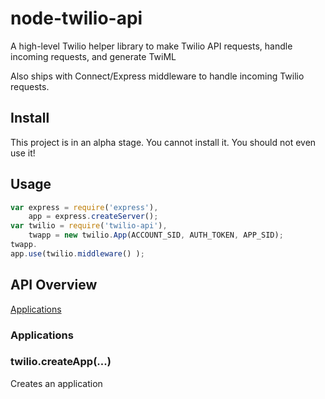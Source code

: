 # node-twilio-api

A high-level Twilio helper library to make Twilio API requests, handle incoming requests, and generate TwiML

Also ships with Connect/Express middleware to handle incoming Twilio requests.

## Install

This project is in an alpha stage. You cannot install it. You should not even use it!

## Usage

```javascript
var express = require('express'),
	app = express.createServer();
var twilio = require('twilio-api'),
	twapp = new twilio.App(ACCOUNT_SID, AUTH_TOKEN, APP_SID);
twapp.
app.use(twilio.middleware() );
```

## API Overview

[Applications](#applications)

### <a name="applications"></a>Applications

### twilio.createApp(...)

Creates an application
